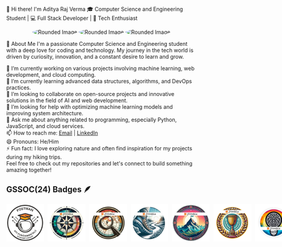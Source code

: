 👋 Hi there! I'm Aditya Raj Verma
🎓 Computer Science and Engineering Student | 💻 Full Stack Developer | 🚀 Tech Enthusiast
<p align="center">
  <img src="https://static.vecteezy.com/system/resources/previews/012/660/862/original/linkedin-logo-on-transparent-isolated-background-free-vector.jpg" alt="Rounded Image" width="200" style="border-radius: 50%;">
  <img src="https://th.bing.com/th/id/OIP.oXKWfypMEAC8DMHWoHgo_wHaEK?rs=1&pid=ImgDetMain" alt="Rounded Image" width="200" style="border-radius: 50%;">
  <img src="image-url" alt="Rounded Image" width="200" style="border-radius: 50%;">
</p>
🌟 About Me
I'm a passionate Computer Science and Engineering student with a deep love for coding and technology. My journey in the tech world is driven by curiosity, innovation, and a constant desire to learn and grow.

🔭 I’m currently working on various projects involving machine learning, web development, and cloud computing.<br>
🌱 I’m currently learning advanced data structures, algorithms, and DevOps practices.<br>
👯 I’m looking to collaborate on open-source projects and innovative solutions in the field of AI and web development.<br>
🤔 I’m looking for help with optimizing machine learning models and improving system architecture.<br>
💬 Ask me about anything related to programming, especially Python, JavaScript, and cloud services.<br>
📫 How to reach me: [Email](adityaraj35251@gmail.com) | [LinkedIn](https://www.linkedin.com/in/adityarajverma547/)<br>
😄 Pronouns: He/Him <br>
⚡ Fun fact: I love exploring nature and often find inspiration for my projects during my hiking trips.<br>
Feel free to check out my repositories and let's connect to build something amazing together!


## GSSOC(24) Badges 🪶
<div style='display:flex; align-items:center; gap: 10px;' align='center'>
<img src="https://raw.githubusercontent.com/girlscript/gssoc-website-new/main/public/badges/postman.png" width="100px" height="100px" />
  <img src="https://github.com/girlscript/gssoc-website-new/blob/main/public/badges/1.png" width="100px" height="100px" />
  <img src="https://github.com/girlscript/gssoc-website-new/blob/main/public/badges/2.png" width="100px" height="100px" />
  <img src="https://github.com/girlscript/gssoc-website-new/blob/main/public/badges/3.png" width="100px" height="100px" />
  <img src="https://github.com/girlscript/gssoc-website-new/blob/main/public/badges/4.png" width="100px" height="100px" />
  <img src="https://github.com/girlscript/gssoc-website-new/blob/main/public/badges/5.png" width="100px" height="100px" />
  <img src="https://github.com/girlscript/gssoc-website-new/blob/main/public/badges/6.png" width="100px" height="100px" />
  <img src="https://github.com/girlscript/gssoc-website-new/blob/main/public/badges/7.png" width="100px" height="100px" />
  <img src="https://github.com/girlscript/gssoc-website-new/blob/main/public/badges/8.png" width="100px" height="100px" />
</div>
